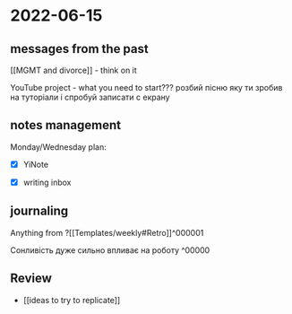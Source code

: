# 2022-06-15
## messages from the past
[[MGMT and divorce]] - think on it

YouTube project - what you need to start???
розбий пісню яку ти зробив на туторіали і спробуй записати с екрану

## notes management

Monday/Wednesday plan:
 - [x] YiNote
 - [x] writing inbox


## journaling 

Anything from ?[[Templates/weekly#Retro]]^000001


Сонливість дуже сильно впливає на роботу
^00000




## Review
- [[ideas to try to replicate]]